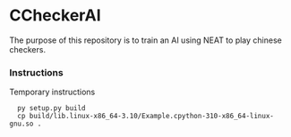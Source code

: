 # CCheckerAI
The purpose of this repository is to train an AI using NEAT to
play chinese checkers.

### Instructions
Temporary instructions
```
  py setup.py build
  cp build/lib.linux-x86_64-3.10/Example.cpython-310-x86_64-linux-gnu.so .
```

